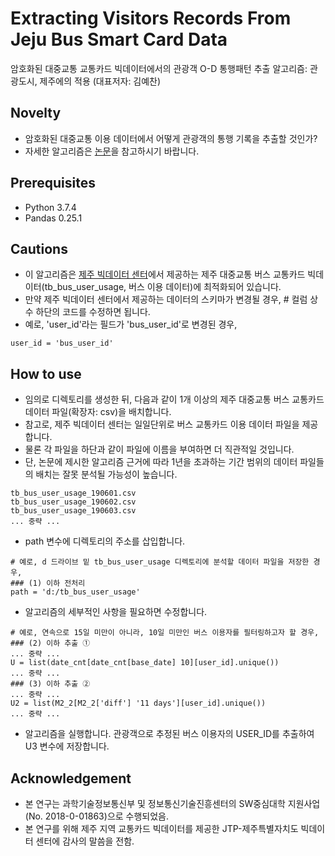 # Extracting Visitors Records From Jeju Bus Smart Card Data
암호화된 대중교통 교통카드 빅데이터에서의 관광객 O-D 통행패턴 추출 알고리즘: 관광도시, 제주에의 적용 (대표저자: 김예찬)

## Novelty
- 암호화된 대중교통 이용 데이터에서 어떻게 관광객의 통행 기록을 추출할 것인가?
- 자세한 알고리즘은 [논문]()을 참고하시기 바랍니다.

## Prerequisites
- Python 3.7.4
- Pandas 0.25.1

## Cautions
- 이 알고리즘은 [제주 빅데이터 센터](https://bc.jejudatahub.net/main)에서 제공하는 제주 대중교통 버스 교통카드 빅데이터(tb_bus_user_usage, 버스 이용 데이터)에 최적화되어 있습니다.
- 만약 제주 빅데이터 센터에서 제공하는 데이터의 스키마가 변경될 경우, # 컬럼 상수 하단의 코드를 수정하면 됩니다.
- 예로, 'user_id'라는 필드가 'bus_user_id'로 변경된 경우, 
~~~
user_id = 'bus_user_id'
~~~

## How to use
- 임의로 디렉토리를 생성한 뒤, 다음과 같이 1개 이상의 제주 대중교통 버스 교통카드 데이터 파일(확장자: csv)을 배치합니다.
- 참고로, 제주 빅데이터 센터는 일일단위로 버스 교통카드 이용 데이터 파일을 제공합니다. 
- 물론 각 파일을 하단과 같이 파일에 이름을 부여하면 더 직관적일 것입니다. 
- 단, 논문에 제시한 알고리즘 근거에 따라 1년을 초과하는 기간 범위의 데이터 파일들의 배치는 잘못 분석될 가능성이 높습니다.
~~~
tb_bus_user_usage_190601.csv
tb_bus_user_usage_190602.csv
tb_bus_user_usage_190603.csv
... 중략 ...
~~~
- path 변수에 디렉토리의 주소를 삽입합니다.
~~~
# 예로, d 드라이브 밑 tb_bus_user_usage 디렉토리에 분석할 데이터 파일을 저장한 경우,
### (1) 이하 전처리
path = 'd:/tb_bus_user_usage'
~~~
- 알고리즘의 세부적인 사항을 필요하면 수정합니다.
~~~
# 예로, 연속으로 15일 미만이 아니라, 10일 미만인 버스 이용자를 필터링하고자 할 경우,
### (2) 이하 추출 ①
... 중략 ...
U = list(date_cnt[date_cnt[base_date] 10][user_id].unique())
... 중략 ...
### (3) 이하 추출 ②
... 중략 ...
U2 = list(M2_2[M2_2['diff'] '11 days'][user_id].unique()) 
... 중략 ...
~~~
- 알고리즘을 실행합니다. 관광객으로 추정된 버스 이용자의 USER_ID를 추출하여 U3 변수에 저장합니다.

## Acknowledgement
- 본 연구는 과학기술정보통신부 및 정보통신기술진흥센터의 SW중심대학 지원사업(No. 2018-0-01863)으로 수행되었음.
- 본 연구를 위해 제주 지역 교통카드 빅데이터를 제공한 JTP-제주특별자치도 빅데이터 센터에 감사의 말씀을 전함.
